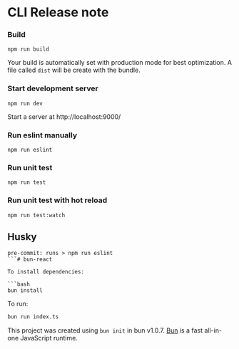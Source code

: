 # CLI Release note 

### Build
 ```
 npm run build
 ```
Your build is automatically set with production mode for best optimization.
A file called `dist` will be create with the bundle.

### Start development server
```
npm run dev
```
Start a server at http://localhost:9000/

### Run eslint manually
```
npm run eslint
```

### Run unit test
```
npm run test
```

### Run unit test with hot reload
```
npm run test:watch
```


## Husky
```
pre-commit: runs > npm run eslint
```# bun-react

To install dependencies:

```bash
bun install
```

To run:

```bash
bun run index.ts
```

This project was created using `bun init` in bun v1.0.7. [Bun](https://bun.sh) is a fast all-in-one JavaScript runtime.
